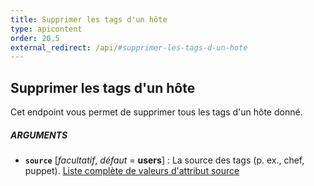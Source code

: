 ```yaml
---
title: Supprimer les tags d'un hôte
type: apicontent
order: 20.5
external_redirect: /api/#supprimer-les-tags-d-un-hote
---
```


## Supprimer les tags d'un hôte
Cet endpoint vous permet de supprimer tous les tags d'un hôte donné.

##### ARGUMENTS
* **`source`** [*facultatif*, *défaut* = **users**] :
    La source des tags (p. ex., chef, puppet).
    [Liste complète de valeurs d'attribut source][1]

[1]: /integrations/faq/list-of-api-source-attribute-value
